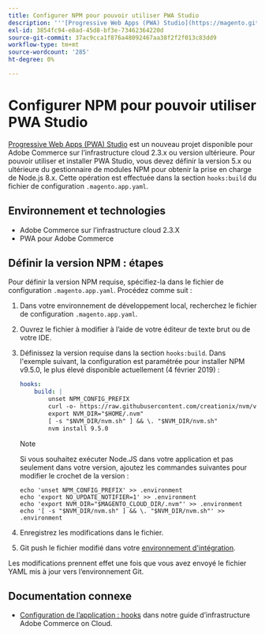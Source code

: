 ```yaml
---
title: Configurer NPM pour pouvoir utiliser PWA Studio
description: '''[Progressive Web Apps (PWA) Studio](https://magento.github.io/pwa-studio/) est un nouveau projet disponible pour Adobe Commerce sur l’infrastructure cloud 2.3.x ou version ultérieure. Pour pouvoir utiliser et installer PWA Studio, vous devez définir la version 5.x ou ultérieure du gestionnaire de modules NPM pour obtenir la prise en charge de Node.js 8.x. Cela est effectué dans la section "hooks:build" du fichier de configuration &grave;.magento.app.yaml&grave;."'
exl-id: 3854fc94-e8ad-45d8-bf3e-73462364220d
source-git-commit: 37ac9cca1f876a48092467aa38f2f2f013c83dd9
workflow-type: tm+mt
source-wordcount: '285'
ht-degree: 0%

---
```


# Configurer NPM pour pouvoir utiliser PWA Studio

[Progressive Web Apps (PWA) Studio](https://magento.github.io/pwa-studio/) est un nouveau projet disponible pour Adobe Commerce sur l’infrastructure cloud 2.3.x ou version ultérieure. Pour pouvoir utiliser et installer PWA Studio, vous devez définir la version 5.x ou ultérieure du gestionnaire de modules NPM pour obtenir la prise en charge de Node.js 8.x. Cette opération est effectuée dans la section `hooks:build` du fichier de configuration `.magento.app.yaml`.

## Environnement et technologies

* Adobe Commerce sur l’infrastructure cloud 2.3.X
* PWA pour Adobe Commerce

## Définir la version NPM : étapes

Pour définir la version NPM requise, spécifiez-la dans le fichier de configuration `.magento.app.yaml`. Procédez comme suit :

1. Dans votre environnement de développement local, recherchez le fichier de configuration `.magento.app.yaml`.
1. Ouvrez le fichier à modifier à l’aide de votre éditeur de texte brut ou de votre IDE.
1. Définissez la version requise dans la section `hooks:build`. Dans l&#39;exemple suivant, la configuration est paramétrée pour installer NPM v9.5.0, le plus élevé disponible actuellement (4 février 2019) :

   ```yaml
   hooks:
       build: |
           unset NPM_CONFIG_PREFIX
           curl -o- https://raw.githubusercontent.com/creationix/nvm/v0.33.8/install.sh | bash
           export NVM_DIR="$HOME/.nvm"
           [ -s "$NVM_DIR/nvm.sh" ] && \. "$NVM_DIR/nvm.sh"
           nvm install 9.5.0
   ```

   >[!NOTE]
   >
   >Si vous souhaitez exécuter Node.JS dans votre application et pas seulement dans votre version, ajoutez les commandes suivantes pour modifier le crochet de la version :
   > 
   > ```
   > echo 'unset NPM_CONFIG_PREFIX' >> .environment
   > echo 'export NO_UPDATE_NOTIFIER=1' >> .environment
   > echo 'export NVM_DIR="$MAGENTO_CLOUD_DIR/.nvm"' >> .environment
   > echo '[ -s "$NVM_DIR/nvm.sh" ] && \. "$NVM_DIR/nvm.sh"' >> .environment
   > ```

1. Enregistrez les modifications dans le fichier.
1. Git push le fichier modifié dans votre [environnement d&#39;intégration](/help/announcements/adobe-commerce-announcements/integration-environment-enhancement-request-pro-and-starter.md).

Les modifications prennent effet une fois que vous avez envoyé le fichier YAML mis à jour vers l’environnement Git.

## Documentation connexe

* [Configuration de l’application : hooks](https://experienceleague.adobe.com/docs/commerce-cloud-service/user-guide/configure/app/properties/hooks-property.html?lang=fr) dans notre guide d’infrastructure Adobe Commerce on Cloud.
